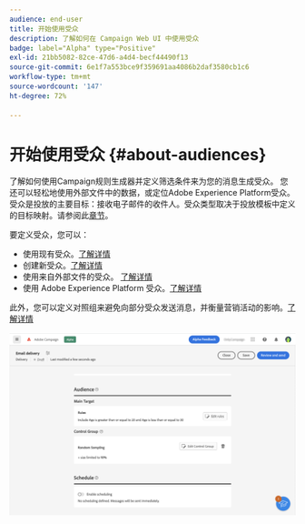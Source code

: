 ```yaml
---
audience: end-user
title: 开始使用受众
description: 了解如何在 Campaign Web UI 中使用受众
badge: label="Alpha" type="Positive"
exl-id: 21bb5082-82ce-47d6-a4d4-becf44490f13
source-git-commit: 6e1f7a553bce9f359691aa4086b2daf3580cb1c6
workflow-type: tm+mt
source-wordcount: '147'
ht-degree: 72%

---
```



# 开始使用受众 {#about-audiences}

<!--
Audience only created for the delivery, not available later-->


<!--
Three ways:
* existing audience

Campaign or AEP Audiences

* create new on the fly

query like AEP segment builder (same component with campaign data)

* import from file

show use case with a new audience creation (or import from file?)

control groups like acc: exract, random, based on attribute
-->

了解如何使用Campaign规则生成器并定义筛选条件来为您的消息生成受众。 您还可以轻松地使用外部文件中的数据，或定位Adobe Experience Platform受众。 受众是投放的主要目标：接收电子邮件的收件人。受众类型取决于投放模板中定义的目标映射。请参阅此[章节](../email/create-email.md)。

要定义受众，您可以：

* 使用现有受众。[了解详情](add-audience.md)
* 创建新受众。[了解详情](segment-builder.md)
* 使用来自外部文件的受众。 [了解详情](file-audience.md)
* 使用 Adobe Experience Platform 受众。[了解详情](aep-audience.md)

此外，您可以定义对照组来避免向部分受众发送消息，并衡量营销活动的影响。[了解详情](control-group.md)

![](assets/about-audience.png)
